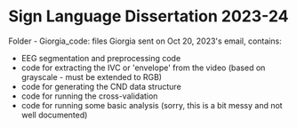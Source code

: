 # Sign Language Dissertation 2023-24

Folder - Giorgia_code: files Giorgia sent on Oct 20, 2023's email,
contains: 
- EEG segmentation and preprocessing code
- code for extracting the IVC or 'envelope' from the video (based on
grayscale - must be extended to RGB)
- code for generating the CND data structure
- code for running the cross-validation
- code for running some basic analysis (sorry, this is a bit messy and
not well documented)